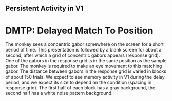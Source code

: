 ## Persistent Activity in V1


# DMTP:  Delayed Match To Position

The monkey sees a concentric gabor somewhere on the screen for a short period of time. This presentation is followed by a blank screen for about a second, after which a grid of concentric gabors appears (response grid). One of the gabors in the response grid is in the same position as the sample gabor. The monkey is required to make an eye movement to this matching gabor. The distance between gabors in the response grid is varied in blocks of about 150 trials. We expect to see memory activity in V1 during the delay period, and we expect its size to depend on the condition (spacing in response grid). The first half of each block has a gray background, the second half has a white noise pattern background. 
